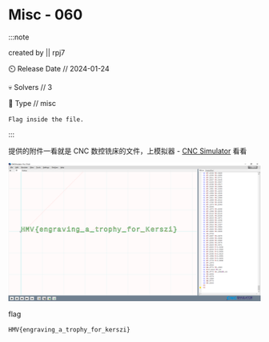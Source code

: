 # Misc - 060

:::note

created by || rpj7

⏲️ Release Date // 2024-01-24

💀 Solvers // 3

🧩 Type // misc

`Flag inside the file.`

:::

提供的附件一看就是 CNC 数控铣床的文件，上模拟器 - [CNC Simulator](https://cncsimulator.com) 看看

![img](img/image_20240236-193610.png)

flag

```plaintext
HMV{engraving_a_trophy_for_kerszi}
```
